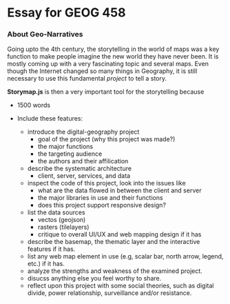 # Essay for GEOG 458
### About Geo-Narratives
Going upto the 4th century, the storytelling in the world of maps was a key function to make people imagine the new world they have never been. It is mostly coming up with a very fascinating topic and several maps. Even though the Internet changed so many things in Geography, it is still necessary to use this fundamental *project* to tell a story.

__Storymap.js__ is then a very important tool for the storytelling because
- 1500 words
- Include these features:

  - introduce the digital-geography project
    - goal of the project (why this project was made?)
    - the major functions
    - the targeting audience
    - the authors and their affilication
  - describe the systematic architecture
    - client, server, services, and data
  - inspect the code of this project, look into the issues like
      - what are the data flowed in between the client and server
      - the major libraries in use and their functions
      - does this project support responsive design?
  - list the data sources
    - vectos (geojson)
    - rasters (tilelayers)
    - critique to overall UI/UX and web mapping design if it has
  - describe the basemap, the thematic layer and the interactive features if it has.
  - list any web map element in use (e.g, scalar bar, north arrow, legend, etc.) if it has.
  - analyze the strengths and weakness of the examined project.
  - disucss anything else you feel worthy to share.
  - reflect upon this project with some social theories, such as digital divide, power relationship, surveillance and/or resistance.
